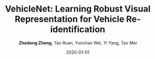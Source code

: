 ---
title: "VehicleNet: Learning Robust Visual Representation for Vehicle Re-identification"
collection: publications
permalink: /publication/2020-01-01-VehicleNet-Learning-Robust-Visual-Representation-for-Vehicle-Re-identification
date: 2020-01-01
doi: 10.1109/TMM.2020.3014488
venue: 'IEEE Transaction on Multimedia (TMM)'
paperurl: 'https://zdzheng.xyz/files/TMM20.pdf'
code: 'https://github.com/layumi/AICIty-reID-2020'
author: '<strong>Zhedong Zheng</strong>,  Tao Ruan,  Yunchao Wei,  Yi Yang,  Tao Mei'
citation: ' Zhedong Zheng,  Tao Ruan,  Yunchao Wei,  Yi Yang,  Tao Mei, &quot;VehicleNet: Learning Robust Visual Representation for Vehicle Re-identification.&quot; IEEE Transaction on Multimedia (TMM), 2020. DOI: 10.1109/TMM.2020.3014488'
pub_year: '2020'
bib: >
    @article{zheng2020vehiclenet,<br>  
    author = "Zheng, Zhedong and Ruan, Tao and Wei, Yunchao and Yang, Yi and Mei, Tao",<br>  
    doi = "10.1109/TMM.2020.3014488",<br>  
    title = "VehicleNet: Learning Robust Visual Representation for Vehicle Re-identification",<br>  
    journal = "IEEE Transaction on Multimedia (TMM)",<br>  
    year = "2020",<br>  
    code = "https://github.com/layumi/AICIty-reID-2020",<br>  
    url = "https://zdzheng.xyz/files/TMM20.pdf"
    }

---